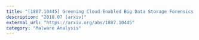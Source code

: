 ```yaml
---
title: "[1807.10445] Greening Cloud-Enabled Big Data Storage Forensics: Syncany as a Case Study"
description: "2018.07 [arxiv]"
external_url: "https://arxiv.org/abs/1807.10445"
category: "Malware Analysis"
---
```

